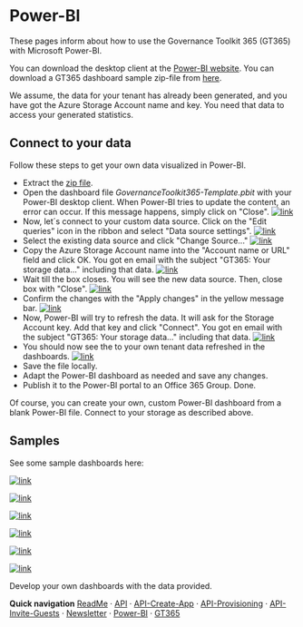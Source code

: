 # Power-BI

These pages inform about how to use the Governance Toolkit 365 (GT365) with Microsoft Power-BI.

You can download the desktop client at the [Power-BI website](https://powerbi.microsoft.com/en-us/downloads/). You can download a GT365 dashboard sample zip-file from [here](https://governancetoolkit365.com/download/GovernanceToolkit365-Template.zip).

We assume, the data for your tenant has already been generated, and you have got the Azure Storage Account name and key. You need that data to access your generated statistics.

## Connect to your data

Follow these steps to get your own data visualized in Power-BI.

- Extract the [zip file](https://governancetoolkit365.com/download/GovernanceToolkit365-Template.zip).
- Open the dashboard file *GovernanceToolkit365-Template.pbit* with your Power-BI desktop client. When Power-BI tries to update the content, an error can occur. If this message happens, simply click on "Close".
[![link](./images/powerbi-1.png)](./images/powerbi-1 "Click to enlarge")
- Now, let´s connect to your custom data source. Click on the "Edit queries" icon in the ribbon and select "Data source settings".
[![link](./images/powerbi-2.png)](./images/powerbi-2 "Click to enlarge")
- Select the existing data source and click "Change Source..."
[![link](./images/powerbi-3.png)](./images/powerbi-3 "Click to enlarge")
- Copy the Azure Storage Account name into the "Account name or URL" field and click OK. You got en email with the subject "GT365: Your storage data..." including that data.
[![link](./images/powerbi-4.png)](./images/powerbi-4 "Click to enlarge")
- Wait till the box closes. You will see the new data source. Then, close box with "Close".
[![link](./images/powerbi-5.png)](./images/powerbi-5 "Click to enlarge")
- Confirm the changes with the "Apply changes" in the yellow message bar.
[![link](./images/powerbi-6.png)](./images/powerbi-6 "Click to enlarge")
- Now, Power-BI will try to refresh the data. It will ask for the Storage Account key. Add that key and click "Connect".  You got en email with the subject "GT365: Your storage data..." including that data.
[![link](./images/powerbi-7.png)](./images/powerbi-7 "Click to enlarge")
- You should now see the to your own tenant data refreshed in the dashboards.
[![link](./images/powerbi-8.png)](./images/powerbi-8 "Click to enlarge")
- Save the file locally.
- Adapt the Power-BI dashboard as needed and save any changes.
- Publish it to the Power-BI portal to an Office 365 Group. Done.

Of course, you can create your own, custom Power-BI dashboard from a blank Power-BI file. Connect to your storage as described above.
  
## Samples

See some sample dashboards here: 

[![link](./images/bi-demo-1.png)](./images/bi-demo-1 "Click to enlarge")

[![link](./images/bi-demo-2.png)](./images/bi-demo-2 "Click to enlarge")

[![link](./images/bi-demo-3.png)](./images/bi-demo-3 "Click to enlarge")

[![link](./images/bi-demo-4.png)](./images/bi-demo-4 "Click to enlarge")

[![link](./images/bi-demo-5.png)](./images/bi-demo-5 "Click to enlarge")

[![link](./images/bi-demo-6.png)](./images/bi-demo-6 "Click to enlarge")

Develop your own dashboards with the data provided.

**Quick navigation**
[ReadMe](../.../) &middot; [API](./API.md) &middot; [API-Create-App](./API-create-app.md) &middot; [API-Provisioning](./API-provisioning.md) &middot; [API-Invite-Guests](./API-invite-guest.md) &middot; [Newsletter](./newsletter.md) &middot; [Power-BI](./power-bi.md) &middot; [GT365](https://governancetoolkit365.com/)

